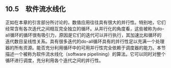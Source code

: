 ## 10.5　软件流水线化

正如在本章的引言部分所讨论的，数值应用往往具有很大的并行性。特别地，它们经常含有各次迭代之间相互完全独立的循环。从并行化的角度看，这些被称为do-all循环的循环很有吸引力，原因是它们的迭代可以并行执行，其加速比和循环的迭代数目呈线性关系。具有很多迭代的do-all循环具有的并行性足以充满一个处理器的所有资源。能否充分利用循环中的可用并行性完全依赖于调度器的能力。本节描述一个被称为软件流水线化（software pipelining）的算法。它可以同时对整个循环进行调度，充分利用各个迭代之间的并行性。